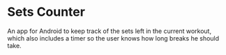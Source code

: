 # Sets Counter

An app for Android to keep track of the sets left in the current workout, which also includes a timer so the user knows how long breaks he should take. 
